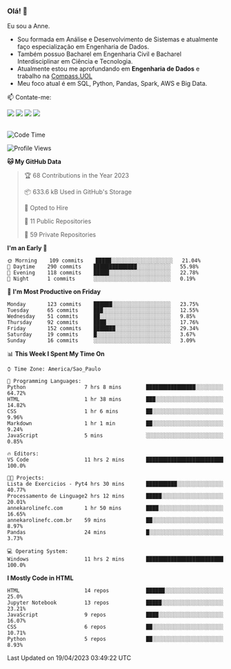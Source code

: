 ### Olá! 👋
Eu sou a Anne. 
- Sou formada em Análise e Desenvolvimento de Sistemas e atualmente faço especialização em Engenharia de Dados.
- Também possuo Bacharel em Engenharia Civil e Bacharel Interdisciplinar em Ciência e Tecnologia.
- Atualmente estou me aprofundando em **Engenharia de Dados** e trabalho na [Compass.UOL](https://compass.uol/pt/home/) 
- Meu foco atual é em SQL, Python, Pandas, Spark, AWS e Big Data.

📫 Contate-me: 

<div>
<a href="https://www.instagram.com/annekarolinefc/" target="_blank"><img src="https://img.shields.io/badge/-Instagram-%23E4405F?style=for-the-badge&logo=instagram&logoColor=white" target="_blank"></a> 
<a href = "mailto:annekarolinefc@gmail.com"><img src="https://img.shields.io/badge/-Gmail-%23333?style=for-the-badge&logo=gmail&logoColor=white" target="_blank"></a>
<a href="https://www.linkedin.com/in/devannekarolinefc/" target="_blank"><img src="https://img.shields.io/badge/-LinkedIn-%230077B5?style=for-the-badge&logo=linkedin&logoColor=white" target="_blank"></a> 
<a href="https://api.whatsapp.com/send?phone=5533991375118&text=Ol%C3%A1%20Anne!%20" target="_blank"><img src="https://img.shields.io/badge/WhatsApp-25D366?style=for-the-badge&logo=whatsapp&logoColor=white" target="_blank"></a>
</div>

  
<!--
  <img align="center" alt="Anne-An" height="30" width="40" src="https://github.com/devicons/devicon/blob/master/icons/angularjs/angularjs-original.svg">
-->

</br>

<!--START_SECTION:waka-->
![Code Time](http://img.shields.io/badge/Code%20Time-159%20hrs%2021%20mins-blue)

![Profile Views](http://img.shields.io/badge/Profile%20Views-4-blue)

**🐱 My GitHub Data** 

> 🏆 68 Contributions in the Year 2023
 > 
> 📦 633.6 kB Used in GitHub's Storage 
 > 
> 💼 Opted to Hire
 > 
> 📜 11 Public Repositories 
 > 
> 🔑 59 Private Repositories  
 > 
**I'm an Early 🐤** 

```text
🌞 Morning    109 commits    █████░░░░░░░░░░░░░░░░░░░░   21.04% 
🌇 Daytime    290 commits    ██████████████░░░░░░░░░░░   55.98% 
🌃 Evening    118 commits    █████░░░░░░░░░░░░░░░░░░░░   22.78% 
🌙 Night      1 commits      ░░░░░░░░░░░░░░░░░░░░░░░░░   0.19%

```
📅 **I'm Most Productive on Friday** 

```text
Monday       123 commits    ██████░░░░░░░░░░░░░░░░░░░   23.75% 
Tuesday      65 commits     ███░░░░░░░░░░░░░░░░░░░░░░   12.55% 
Wednesday    51 commits     ██░░░░░░░░░░░░░░░░░░░░░░░   9.85% 
Thursday     92 commits     ████░░░░░░░░░░░░░░░░░░░░░   17.76% 
Friday       152 commits    ███████░░░░░░░░░░░░░░░░░░   29.34% 
Saturday     19 commits     █░░░░░░░░░░░░░░░░░░░░░░░░   3.67% 
Sunday       16 commits     ░░░░░░░░░░░░░░░░░░░░░░░░░   3.09%

```


📊 **This Week I Spent My Time On** 

```text
⌚︎ Time Zone: America/Sao_Paulo

💬 Programming Languages: 
Python                   7 hrs 8 mins        ████████████████░░░░░░░░░   64.72% 
HTML                     1 hr 38 mins        ███░░░░░░░░░░░░░░░░░░░░░░   14.82% 
CSS                      1 hr 6 mins         ██░░░░░░░░░░░░░░░░░░░░░░░   9.96% 
Markdown                 1 hr 1 min          ██░░░░░░░░░░░░░░░░░░░░░░░   9.24% 
JavaScript               5 mins              ░░░░░░░░░░░░░░░░░░░░░░░░░   0.85%

🔥 Editors: 
VS Code                  11 hrs 2 mins       █████████████████████████   100.0%

🐱‍💻 Projects: 
Lista de Exercicios - Pyt4 hrs 30 mins       ██████████░░░░░░░░░░░░░░░   40.77% 
Processamento de Linguage2 hrs 12 mins       █████░░░░░░░░░░░░░░░░░░░░   20.01% 
annekarolinefc.com       1 hr 50 mins        ████░░░░░░░░░░░░░░░░░░░░░   16.65% 
annekarolinefc.com.br    59 mins             ██░░░░░░░░░░░░░░░░░░░░░░░   8.97% 
Pandas                   24 mins             █░░░░░░░░░░░░░░░░░░░░░░░░   3.73%

💻 Operating System: 
Windows                  11 hrs 2 mins       █████████████████████████   100.0%

```

**I Mostly Code in HTML** 

```text
HTML                     14 repos            ██████░░░░░░░░░░░░░░░░░░░   25.0% 
Jupyter Notebook         13 repos            █████░░░░░░░░░░░░░░░░░░░░   23.21% 
JavaScript               9 repos             ████░░░░░░░░░░░░░░░░░░░░░   16.07% 
CSS                      6 repos             ██░░░░░░░░░░░░░░░░░░░░░░░   10.71% 
Python                   5 repos             ██░░░░░░░░░░░░░░░░░░░░░░░   8.93%

```



 Last Updated on 19/04/2023 03:49:22 UTC
<!--END_SECTION:waka-->
  
